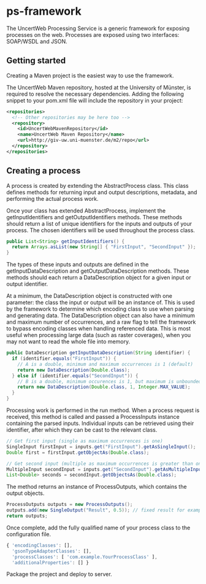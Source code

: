ps-framework
===

The UncertWeb Processing Service is a generic framework for exposing processes on the web. Processes are exposed using two interfaces: SOAP/WSDL and JSON.


Getting started
---

Creating a Maven project is the easiest way to use the framework.

The UncertWeb Maven repository, hosted at the University of Münster, is required to resolve the necessary dependencies. Adding the following snippet to your pom.xml file will include the repository in your project:

```xml
<repositories>
  <!-- Other repositories may be here too -->
  <repository>
    <id>UncertWebMavenRepository</id>
    <name>UncertWeb Maven Repository</name>
    <url>http://giv-uw.uni-muenster.de/m2/repo</url>
  </repository>
</repositories>
```

Creating a process
---

A process is created by extending the AbstractProcess class. This class defines methods for returning input and output descriptions, metadata, and performing the actual process work.

Once your class has extended AbstractProcess, implement the getInputIdentifiers and getOutputIdentifiers methods. These methods should return a list of unique identifiers for the inputs and outputs of your process. The chosen identifiers will be used throughout the process class.

```java
public List<String> getInputIdentifiers() {
  return Arrays.asList(new String[] { "FirstInput", "SecondInput" });
}
```

The types of these inputs and outputs are defined in the getInputDataDescription and getOutputDataDescription methods. These methods should each return a DataDescription object for a given input or output identifier.

At a minimum, the DataDescription object is constructed with one parameter: the class the input or output will be an instance of. This is used by the framework to determine which encoding class to use when parsing and generating data. The DataDescription object can also have a minimum and maximum number of occurrences, and a raw flag to tell the framework to bypass encoding classes when handling referenced data. This is most useful when processing large data (such as raster coverages), when you may not want to read the whole file into memory.

```java
public DataDescription getInputDataDescription(String identifier) {
  if (identifier.equals("FirstInput")) {
    // A is a double, minimum and maximum occurrences is 1 (default)
    return new DataDescription(Double.class);
  } else if (identifier.equals("SecondInput")) {
    // B is a double, minimum occurences is 1, but maximum is unbounded
    return new DataDescription(Double.class, 1, Integer.MAX_VALUE);
  }
}
```

Processing work is performed in the run method. When a process request is received, this method is called and passed a ProcessInputs instance containing the parsed inputs. Individual inputs can be retrieved using their identifier, after which they can be cast to the relevant class.

```java
// Get first input (single as maximum occurrences is one)
SingleInput firstInput = inputs.get("FirstInput").getAsSingleInput();
Double first = firstInput.getObjectAs(Double.class);

// Get second input (multiple as maximum occurrences is greater than one)
MultipleInput secondInput = inputs.get("SecondInput").getAsMultipleInput();
List<Double> seconds = secondInput.getObjectsAs(Double.class);
```

The method returns an instance of ProcessOutputs, which contains the output objects.

```java
ProcessOutputs outputs = new ProcessOutputs();
outputs.add(new SingleOutput("Result", 0.5)); // fixed result for example
return outputs;
```

Once complete, add the fully qualified name of your process class to the configuration file.

```javascript
{ 'encodingClasses': [],
  'gsonTypeAdapterClasses': [],
  'processClasses': [ 'com.example.YourProcessClass' ],
  'additionalProperties': [] }
```

Package the project and deploy to server.